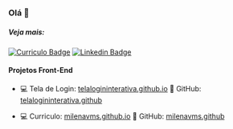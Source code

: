 ### Olá 👋

##### Veja mais:
[![Curriculo Badge](https://img.shields.io/badge/curriculo-milena-orange)](https://milenavms.github.io/curriculo/)
[![Linkedin Badge](https://img.shields.io/badge/-LinkedIn-blue?style=flat-square&logo=Linkedin&logoColor=white&link=https://www.linkedin.com/in/milena-vasconcelos-342445125/)](https://www.linkedin.com/in/milena-vasconcelos-342445125/)


#### Projetos Front-End
- :computer: Tela de Login:
[telalogininterativa.github.io](https://milenavms.github.io/telaLoginInterativa/)
:pushpin: GitHub:
[telalogininterativa.github](https://github.com/milenavms/telaLoginInterativa)

- :computer: Curriculo:
[milenavms.github.io](https://milenavms.github.io/curriculo/)
:pushpin: GitHub:
[milenavms.github](https://github.com/milenavms/curriculo)






<!--
**milenavms/milenavms** is a ✨ _special_ ✨ repository because its `README.md` (this file) appears on your GitHub profile.

Here are some ideas to get you started:

- 🔭 I’m currently working on ...
- 🌱 I’m currently learning ...
- 👯 I’m looking to collaborate on ...
- 🤔 I’m looking for help with ...
- 💬 Ask me about ...
- 📫 How to reach me: ...
- 😄 Pronouns: ...
- ⚡ Fun fact: ...
-->
